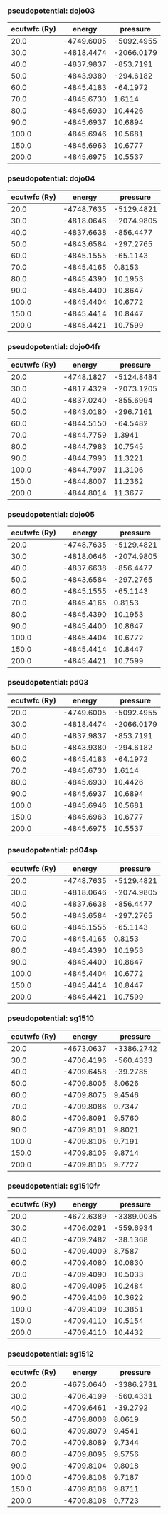 ### pseudopotential: dojo03
| ecutwfc (Ry) | energy | pressure | 
| --- | --- | --- | 
| 20.0 | -4749.6005| -5092.4955|
| 30.0 | -4818.4474| -2066.0179|
| 40.0 | -4837.9837| -853.7191|
| 50.0 | -4843.9380| -294.6182|
| 60.0 | -4845.4183| -64.1972|
| 70.0 | -4845.6730| 1.6114|
| 80.0 | -4845.6930| 10.4426|
| 90.0 | -4845.6937| 10.6894|
| 100.0 | -4845.6946| 10.5681|
| 150.0 | -4845.6963| 10.6777|
| 200.0 | -4845.6975| 10.5537|

### pseudopotential: dojo04
| ecutwfc (Ry) | energy | pressure | 
| --- | --- | --- | 
| 20.0 | -4748.7635| -5129.4821|
| 30.0 | -4818.0646| -2074.9805|
| 40.0 | -4837.6638| -856.4477|
| 50.0 | -4843.6584| -297.2765|
| 60.0 | -4845.1555| -65.1143|
| 70.0 | -4845.4165| 0.8153|
| 80.0 | -4845.4390| 10.1953|
| 90.0 | -4845.4400| 10.8647|
| 100.0 | -4845.4404| 10.6772|
| 150.0 | -4845.4414| 10.8447|
| 200.0 | -4845.4421| 10.7599|

### pseudopotential: dojo04fr
| ecutwfc (Ry) | energy | pressure | 
| --- | --- | --- | 
| 20.0 | -4748.1827| -5124.8484|
| 30.0 | -4817.4329| -2073.1205|
| 40.0 | -4837.0240| -855.6994|
| 50.0 | -4843.0180| -296.7161|
| 60.0 | -4844.5150| -64.5482|
| 70.0 | -4844.7759| 1.3941|
| 80.0 | -4844.7983| 10.7545|
| 90.0 | -4844.7993| 11.3221|
| 100.0 | -4844.7997| 11.3106|
| 150.0 | -4844.8007| 11.2362|
| 200.0 | -4844.8014| 11.3677|

### pseudopotential: dojo05
| ecutwfc (Ry) | energy | pressure | 
| --- | --- | --- | 
| 20.0 | -4748.7635| -5129.4821|
| 30.0 | -4818.0646| -2074.9805|
| 40.0 | -4837.6638| -856.4477|
| 50.0 | -4843.6584| -297.2765|
| 60.0 | -4845.1555| -65.1143|
| 70.0 | -4845.4165| 0.8153|
| 80.0 | -4845.4390| 10.1953|
| 90.0 | -4845.4400| 10.8647|
| 100.0 | -4845.4404| 10.6772|
| 150.0 | -4845.4414| 10.8447|
| 200.0 | -4845.4421| 10.7599|

### pseudopotential: pd03
| ecutwfc (Ry) | energy | pressure | 
| --- | --- | --- | 
| 20.0 | -4749.6005| -5092.4955|
| 30.0 | -4818.4474| -2066.0179|
| 40.0 | -4837.9837| -853.7191|
| 50.0 | -4843.9380| -294.6182|
| 60.0 | -4845.4183| -64.1972|
| 70.0 | -4845.6730| 1.6114|
| 80.0 | -4845.6930| 10.4426|
| 90.0 | -4845.6937| 10.6894|
| 100.0 | -4845.6946| 10.5681|
| 150.0 | -4845.6963| 10.6777|
| 200.0 | -4845.6975| 10.5537|

### pseudopotential: pd04sp
| ecutwfc (Ry) | energy | pressure | 
| --- | --- | --- | 
| 20.0 | -4748.7635| -5129.4821|
| 30.0 | -4818.0646| -2074.9805|
| 40.0 | -4837.6638| -856.4477|
| 50.0 | -4843.6584| -297.2765|
| 60.0 | -4845.1555| -65.1143|
| 70.0 | -4845.4165| 0.8153|
| 80.0 | -4845.4390| 10.1953|
| 90.0 | -4845.4400| 10.8647|
| 100.0 | -4845.4404| 10.6772|
| 150.0 | -4845.4414| 10.8447|
| 200.0 | -4845.4421| 10.7599|

### pseudopotential: sg1510
| ecutwfc (Ry) | energy | pressure | 
| --- | --- | --- | 
| 20.0 | -4673.0637| -3386.2742|
| 30.0 | -4706.4196| -560.4333|
| 40.0 | -4709.6458| -39.2785|
| 50.0 | -4709.8005| 8.0626|
| 60.0 | -4709.8075| 9.4546|
| 70.0 | -4709.8086| 9.7347|
| 80.0 | -4709.8091| 9.5760|
| 90.0 | -4709.8101| 9.8021|
| 100.0 | -4709.8105| 9.7191|
| 150.0 | -4709.8105| 9.8714|
| 200.0 | -4709.8105| 9.7727|

### pseudopotential: sg1510fr
| ecutwfc (Ry) | energy | pressure | 
| --- | --- | --- | 
| 20.0 | -4672.6389| -3389.0035|
| 30.0 | -4706.0291| -559.6934|
| 40.0 | -4709.2482| -38.1368|
| 50.0 | -4709.4009| 8.7587|
| 60.0 | -4709.4080| 10.0830|
| 70.0 | -4709.4090| 10.5033|
| 80.0 | -4709.4095| 10.2484|
| 90.0 | -4709.4106| 10.3622|
| 100.0 | -4709.4109| 10.3851|
| 150.0 | -4709.4110| 10.5154|
| 200.0 | -4709.4110| 10.4432|

### pseudopotential: sg1512
| ecutwfc (Ry) | energy | pressure | 
| --- | --- | --- | 
| 20.0 | -4673.0640| -3386.2731|
| 30.0 | -4706.4199| -560.4331|
| 40.0 | -4709.6461| -39.2792|
| 50.0 | -4709.8008| 8.0619|
| 60.0 | -4709.8079| 9.4541|
| 70.0 | -4709.8089| 9.7344|
| 80.0 | -4709.8095| 9.5756|
| 90.0 | -4709.8104| 9.8018|
| 100.0 | -4709.8108| 9.7187|
| 150.0 | -4709.8108| 9.8711|
| 200.0 | -4709.8108| 9.7723|

